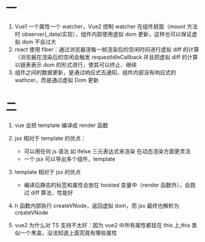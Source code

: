 # 一

1. Vue1 一个属性一个 watcher，Vue2 控制 watcher 在组件层面（mount 方法时 observer(\_data)实现），组件内部使用虚拟 dom 更新，这样也可以保证虚拟 dom 不会过大
2. react 使用 fiber：通过浏览器渲每一帧渲染后的空闲时间进行虚拟 diff 的计算（浏览器在渲染后的空闲会触发 requestIdleCallback 并且把虚拟 diff 的计算以链表表示 dom 的形式进行，使其可以终止、继续
3. 组件之间的数据更新，是通过响应式去通知，组件内部没有响应式的 wathcer，而是通过虚拟 Dom 更新

# 二

1. vue 会把 template 编译成 render 函数
2. jsx 相对于 template 的优点：

   - 可以用任何 js 语法 如 ifelse 三元表达式来渲染 在动态渲染方面更灵活
   - 一个 jsx 可以导出多个组件，template

3. template 相对于 jsx 的优点

   - 编译后静态的标签和属性会放在 hoisted 变量中（render 函数外），会跳过 diff 算法，性能好

4. h 函数内部执行 createVNode，返回虚拟 dom，而 jsx 最终也解析为 createVNode
5. vue2 为什么对 TS 支持不太好：因为 vue2 中所有属性都挂在 this 上,this 类似一个黑盒，没法知道上面究竟有哪些属性
